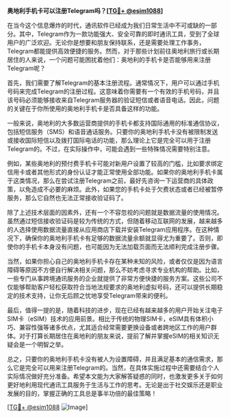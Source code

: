 **奥地利手机卡可以注册Telegram吗？[[TG💪+ @esim1088](https://t.me/s/esim1088)]**

在当今这个信息爆炸的时代，通讯软件已经成为我们日常生活中不可或缺的一部分。其中，Telegram作为一款功能强大、安全可靠的即时通讯工具，受到了全球用户的广泛欢迎。无论你是想要和朋友保持联系，还是需要处理工作事务，Telegram都能提供高效便捷的服务。然而，对于那些计划前往奥地利旅行或长期居住的人来说，一个问题可能困扰着他们：奥地利的手机卡是否能够用来注册Telegram呢？

首先，我们需要了解Telegram的基本注册流程。通常情况下，用户可以通过手机号码来完成Telegram的注册过程。这意味着你需要有一个有效的手机号码，并且该号码必须能够接收来自Telegram服务器的验证短信或者语音电话。因此，问题的关键在于你所使用的奥地利手机卡是否具备这样的功能。

一般来说，奥地利的大多数运营商提供的手机卡都支持国际通用的标准通信协议，包括短信服务（SMS）和语音通话服务。只要你的奥地利手机卡没有被限制发送或接收国际短信以及拨打国际电话的功能，那么理论上它是完全可以用于注册Telegram的。不过，在实际操作中，可能会遇到一些特殊情况需要特别注意。

例如，某些奥地利的预付费手机卡可能对新用户设置了较高的门槛，比如要求绑定信用卡或者其他形式的身份认证才能正常使用全部功能。如果你的奥地利手机卡属于这类情况，那么在尝试注册Telegram之前，最好先咨询一下运营商的具体政策，以免造成不必要的麻烦。此外，如果您的手机卡处于欠费状态或者已经被暂停服务，那么它自然也无法正常接收验证码了。

除了上述技术层面的因素外，还有一个不容忽视的问题就是数据流量的使用情况。虽然通过短信接收验证码是较为传统的方式，但随着移动互联网的发展，越来越多的人选择使用数据流量直接从应用商店下载并安装Telegram应用程序。在这种情况下，确保你的奥地利手机卡有足够的数据流量余额就显得尤为重要了。否则，即使你的手机卡本身没有问题，也可能因为无法加载页面而无法顺利完成注册步骤。

当然，如果你担心自己的奥地利手机卡存在某种未知的风险，或者仅仅是因为语言障碍等原因不方便自行解决相关问题，那么不妨考虑寻求专业机构的帮助。比如，一些专门从事跨境通讯服务的企业就提供了非常方便快捷的服务方案。这些公司不仅能够帮助客户轻松获取符合当地法规要求的奥地利虚拟号码，还可以提供长期稳定的技术支持，让你无后顾之忧地享受Telegram带来的便利。

最后，值得一提的是，随着科技的进步，现在已经有越来越多的用户开始关注电子SIM卡（eSIM）技术的应用前景。相比于传统的物理SIM卡，eSIM具有体积小巧、兼容性强等诸多优点，尤其适合经常需要更换设备或者跨地区工作的用户群体。对于打算长期居住在奥地利的朋友来说，提前了解并掌握eSIM的相关知识无疑会是一个明智之举。

总之，只要你的奥地利手机卡没有被人为设置障碍，并且满足基本的通信需求，那么它是完全可以用来注册Telegram的。当然，在具体实施过程中还需要结合个人实际情况做好充分准备。希望本文能为大家解答疑惑的同时，也激发更多关于如何更好地利用现代通讯工具服务于生活与工作的思考。无论是出于社交娱乐还是职业发展的目的，掌握正确的工具总是事半功倍的最佳策略！

[[TG💪+ @esim1088](https://t.me/s/esim1088) ![Image](https://i.postimg.cc/4NQfJmqS/Snipaste-2025-05-13-00-14-12.png)]